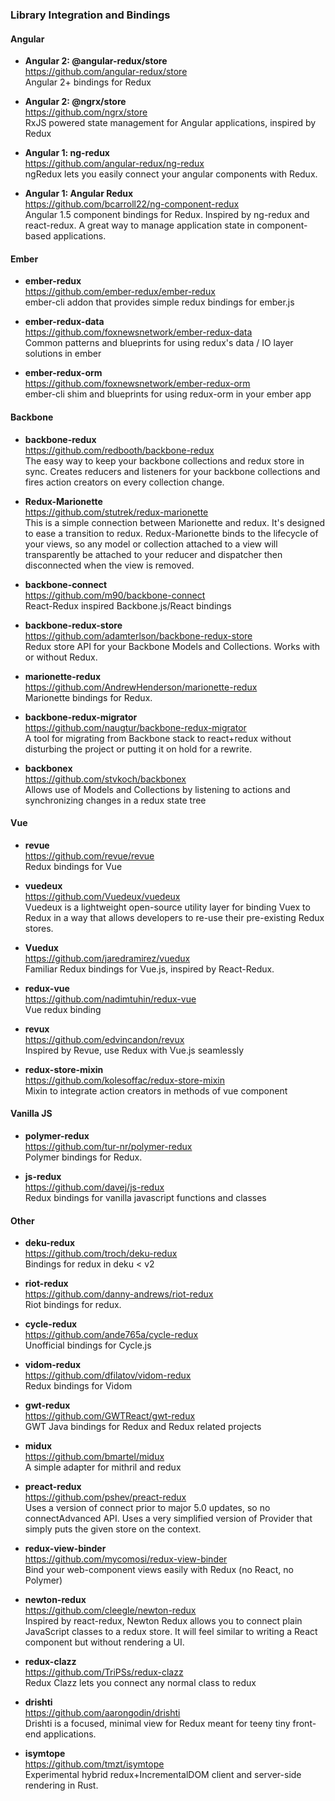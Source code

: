 ### Library Integration and Bindings

#### Angular

- **Angular 2: @angular-redux/store**  
  https://github.com/angular-redux/store  
  Angular 2+ bindings for Redux 
  
- **Angular 2: @ngrx/store**  
  https://github.com/ngrx/store  
  RxJS powered state management for Angular applications, inspired by Redux

- **Angular 1: ng-redux**  
  https://github.com/angular-redux/ng-redux  
  ngRedux lets you easily connect your angular components with Redux.  
  
- **Angular 1: Angular Redux**  
  https://github.com/bcarroll22/ng-component-redux  
  Angular 1.5 component bindings for Redux. Inspired by ng-redux and react-redux. A great way to manage application state in component-based applications.
  
#### Ember

- **ember-redux**  
  https://github.com/ember-redux/ember-redux  
  ember-cli addon that provides simple redux bindings for ember.js  
  
- **ember-redux-data**  
  https://github.com/foxnewsnetwork/ember-redux-data  
  Common patterns and blueprints for using redux's data / IO layer solutions in ember 

- **ember-redux-orm**  
  https://github.com/foxnewsnetwork/ember-redux-orm  
  ember-cli shim and blueprints for using redux-orm in your ember app 

#### Backbone

- **backbone-redux**  
  https://github.com/redbooth/backbone-redux  
  The easy way to keep your backbone collections and redux store in sync.  Creates reducers and listeners for your backbone collections and fires action creators on every collection change.
  
- **Redux-Marionette**  
  https://github.com/stutrek/redux-marionette  
  This is a simple connection between Marionette and redux. It's designed to ease a transition to redux.  Redux-Marionette binds to the lifecycle of your views, so any model or collection attached to a view will transparently be attached to your reducer and dispatcher then disconnected when the view is removed.
  
- **backbone-connect**  
  https://github.com/m90/backbone-connect  
  React-Redux inspired Backbone.js/React bindings

- **backbone-redux-store**  
  https://github.com/adamterlson/backbone-redux-store  
  Redux store API for your Backbone Models and Collections. Works with or without Redux.
  
- **marionette-redux**  
  https://github.com/AndrewHenderson/marionette-redux  
  Marionette bindings for Redux.

- **backbone-redux-migrator**  
  https://github.com/naugtur/backbone-redux-migrator  
  A tool for migrating from Backbone stack to react+redux without disturbing the project or putting it on hold for a rewrite.
  
- **backbonex**  
  https://github.com/stvkoch/backbonex  
  Allows use of Models and Collections by listening to actions and synchronizing changes in a redux state tree
  
  
#### Vue

- **revue**  
  https://github.com/revue/revue  
  Redux bindings for Vue

- **vuedeux**  
  https://github.com/Vuedeux/vuedeux  
  Vuedeux is a lightweight open-source utility layer for binding Vuex to Redux in a way that allows developers to re-use their pre-existing Redux stores.
  
- **Vuedux**  
  https://github.com/jaredramirez/vuedux  
  Familiar Redux bindings for Vue.js, inspired by React-Redux.
  
- **redux-vue**  
  https://github.com/nadimtuhin/redux-vue  
  Vue redux binding 
  
- **revux**  
  https://github.com/edvincandon/revux  
  Inspired by Revue, use Redux with Vue.js seamlessly
  
- **redux-store-mixin**  
  https://github.com/kolesoffac/redux-store-mixin  
  Mixin to integrate action creators in methods of vue component

#### Vanilla JS

- **polymer-redux**  
  https://github.com/tur-nr/polymer-redux  
  Polymer bindings for Redux.   
  
- **js-redux**  
  https://github.com/davej/js-redux  
  Redux bindings for vanilla javascript functions and classes 
  

#### Other

- **deku-redux**  
  https://github.com/troch/deku-redux  
  Bindings for redux in deku < v2 
  
- **riot-redux**  
  https://github.com/danny-andrews/riot-redux  
  Riot bindings for redux. 
  
- **cycle-redux**  
  https://github.com/ande765a/cycle-redux  
  Unofficial bindings for Cycle.js 
  
- **vidom-redux**  
  https://github.com/dfilatov/vidom-redux  
  Redux bindings for Vidom 
  
- **gwt-redux**  
  https://github.com/GWTReact/gwt-redux  
  GWT Java bindings for Redux and Redux related projects
  
- **midux**  
  https://github.com/bmartel/midux  
  A simple adapter for mithril and redux 
  
- **preact-redux**  
  https://github.com/pshev/preact-redux  
  Uses a version of connect prior to major 5.0 updates, so no connectAdvanced API.  Uses a very simplified version of Provider that simply puts the given store on the context.
  
- **redux-view-binder**  
  https://github.com/mycomosi/redux-view-binder  
  Bind your web-component views easily with Redux (no React, no Polymer) 
  
- **newton-redux**  
  https://github.com/cleegle/newton-redux  
  Inspired by react-redux, Newton Redux allows you to connect plain JavaScript classes to a redux store. It will feel similar to writing a React component but without rendering a UI.
  
- **redux-clazz**  
  https://github.com/TriPSs/redux-clazz  
  Redux Clazz lets you connect any normal class to redux
  
- **drishti**  
  https://github.com/aarongodin/drishti  
  Drishti is a focused, minimal view for Redux meant for teeny tiny front-end applications.
  
- **isymtope**  
  https://github.com/tmzt/isymtope  
  Experimental hybrid redux+IncrementalDOM client and server-side rendering in Rust.
